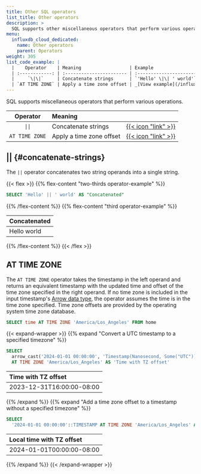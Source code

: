 ```yaml
---
title: Other SQL operators
list_title: Other operators
description: >
  SQL supports other miscellaneous operators that perform various operations.
menu:
  influxdb_cloud_dedicated:
    name: Other operators
    parent: Operators
weight: 305
list_code_example: |
  |    Operator    | Meaning                  | Example                                 | Result        |
  | :------------: | :----------------------- | :-------------------------------------- | :------------ |
  |     `\|\|`     | Concatenate strings      | `'Hello' \|\| ' world'`                 | `Hello world` |
  | `AT TIME ZONE` | Apply a time zone offset | _[View example](/influxdb/cloud-dedicated/reference/sql/operators/other/#at-time-zone)_ |               |
---
```


SQL supports miscellaneous operators that perform various operations.

|    Operator    | Meaning                  |                                             |
| :------------: | :----------------------- | :------------------------------------------ |
|     `\|\|`     | Concatenate strings      | [{{< icon "link" >}}](#concatenate-strings) |
| `AT TIME ZONE` | Apply a time zone offset | [{{< icon "link" >}}](#at-time-zone)        |

## || {#concatenate-strings}

The `||` operator concatenates two string operands into a single string.

{{< flex >}}
{{% flex-content "two-thirds operator-example" %}}

```sql
SELECT 'Hello' || ' world' AS "Concatenated"
```

{{% /flex-content %}}
{{% flex-content "third operator-example" %}}

| Concatenated |
| :----------- |
| Hello world  |

{{% /flex-content %}}
{{< /flex >}}

## AT TIME ZONE

The `AT TIME ZONE` operator takes the timestamp in the left operand and returns
an equivalent timestamp with the updated time and offset of the time zone
specified in the right operand.
If no time zone is included in the input timestamp's
[Arrow data type](/influxdb/cloud-dedicated/reference/sql/data-types/#sql-and-arrow-data-types),
the operator assumes the time is in the time zone specified.
Time zone offsets are provided by the operating system time zone database.

```sql
SELECT time AT TIME ZONE 'America/Los_Angeles' FROM home
```

{{< expand-wrapper >}}
{{% expand "Convert a UTC timestamp to a specified timezone" %}}

```sql
SELECT
  arrow_cast('2024-01-01 00:00:00', 'Timestamp(Nanosecond, Some("UTC"))')
  AT TIME ZONE 'America/Los_Angeles' AS 'Time with TZ offset'
```

| Time with TZ offset       |
| :------------------------ |
| 2023-12-31T16:00:00-08:00 |

{{% /expand %}}
{{% expand "Add a time zone offset to a timestamp without a specified timezone" %}}

```sql
SELECT
  '2024-01-01 00:00:00'::TIMESTAMP AT TIME ZONE 'America/Los_Angeles' AS 'Local time with TZ offset'
```

| Local time with TZ offset |
| :------------------------ |
| 2024-01-01T00:00:00-08:00 |

{{% /expand %}}
{{< /expand-wrapper >}}